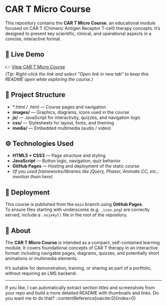 # CAR T Micro Course

This repository contains the **CAR T Micro Course**, an educational module focused on CAR T (Chimeric Antigen Receptor T-cell) therapy concepts. It’s designed to present key scientific, clinical, and operational aspects in a concise, interactive format.

## 🔗 Live Demo
👉 [View CAR T Micro Course](https://dgutensohn03.github.io/CAR_T_Micro_Course/)  
*(Tip: Right-click the link and select “Open link in new tab” to keep this README open while exploring the course.)*

## 📂 Project Structure
- **.html / *.html** — Course pages and navigation  
- **images/** — Graphics, diagrams, icons used in the course  
- **js/** — JavaScript for interactivity, quizzes, and navigation logic  
- **css/** — Stylesheets for layout, fonts, and theming  
- **media/** — Embedded multimedia (audio / video)  

## ⚙️ Technologies Used
- **HTML5 + CSS3** — Page structure and styling  
- **JavaScript** — Button logic, navigation, quiz behavior  
- **GitHub Pages** — Hosting and deployment of the static course  
- *(If you used frameworks/libraries like jQuery, Phaser, Animate CC, etc., mention them here)*  

## 🚀 Deployment
This course is published from the `main` branch using **GitHub Pages**.  
To ensure files starting with underscores (e.g. `_icon.png`) are correctly served, include a `.nojekyll` file in the root of the repository.

## 📖 About
The **CAR T Micro Course** is intended as a compact, self-contained learning module. It covers foundational concepts of CAR T therapy in an interactive format: including navigable pages, diagrams, quizzes, and potentially short animations or multimedia elements.

It’s suitable for demonstration, training, or sharing as part of a portfolio, without requiring an LMS backend.

---

If you like, I can automatically extract section titles and screenshots from your repo and build a more detailed README with thumbnails and links. Do you want me to do that?
::contentReference[oaicite:0]{index=0}
